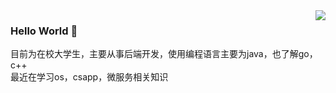 <img align="right" src="https://github-readme-stats.vercel.app/api?username=2w1nd&show_icons=true&icon_color=CE1D2D&text_color=718096&bg_color=ffffff&hide_title=true" />

### Hello World 👋
目前为在校大学生，主要从事后端开发，使用编程语言主要为java，也了解go，c++<br/>
最近在学习os，csapp，微服务相关知识
<!--
**2w1nd/2w1nd** is a ✨ _special_ ✨ repository because its `README.md` (this file) appears on your GitHub profile.

Here are some ideas to get you started:

- 🔭 I’m currently working on ...
- 🌱 I’m currently learning ...
- 👯 I’m looking to collaborate on ...
- 🤔 I’m looking for help with ...
- 💬 Ask me about ...
- 📫 How to reach me: ...
- 😄 Pronouns: ...
- ⚡ Fun fact: ...
-->

